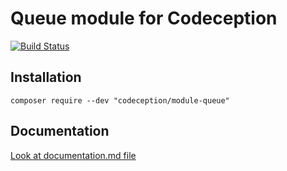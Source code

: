 # Queue module for Codeception

[![Build Status](https://travis-ci.org/Codeception/module-queue.svg?branch=master)](https://travis-ci.org/Codeception/module-queue)

## Installation

```
composer require --dev "codeception/module-queue"
```

## Documentation

<a href="documentation.md">Look at documentation.md file</a>
